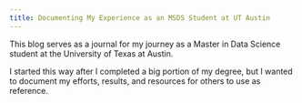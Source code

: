 ```yaml
---
title: Documenting My Experience as an MSDS Student at UT Austin
---
```


This blog serves as a journal for my journey as a Master in Data Science student at the University of Texas at Austin.

I started this way after I completed a big portion of my degree, but I wanted to document my efforts, results, and resources for others to use as reference.
